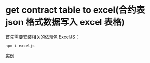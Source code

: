# get contract table to excel(合约表 json 格式数据写入 excel 表格)

首先需要安装相关的依赖包 [ExcelJS](https://github.com/exceljs/exceljs/blob/HEAD/README_zh.md)：

```
npm i exceljs
```

[实例](../src/getdata.js)